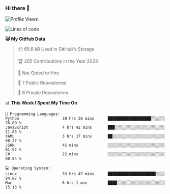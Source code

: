 ### Hi there 👋

<!--
**huayuan4396/huayuan4396** is a ✨ _special_ ✨ repository because its `README.md` (this file) appears on your GitHub profile.

Here are some ideas to get you started:

- 🔭 I’m currently working on ...
- 🌱 I’m currently learning ...
- 👯 I’m looking to collaborate on ...
- 🤔 I’m looking for help with ...
- 💬 Ask me about ...
- 📫 How to reach me: ...
- 😄 Pronouns: ...
- ⚡ Fun fact: ...
-->

<!--START_SECTION:waka-->
![Profile Views](http://img.shields.io/badge/Profile%20Views-3-blue)

![Lines of code](https://img.shields.io/badge/From%20Hello%20World%20I%27ve%20Written-184.0%20thousand%20lines%20of%20code-blue)

**🐱 My GitHub Data** 

> 📦 65.6 kB Used in GitHub's Storage 
 > 
> 🏆 205 Contributions in the Year 2023
 > 
> 🚫 Not Opted to Hire
 > 
> 📜 7 Public Repositories 
 > 
> 🔑 6 Private Repositories 
 > 
📊 **This Week I Spent My Time On** 

```text
💬 Programming Languages: 
Python                   30 hrs 36 mins      ███████████████████░░░░░░   76.89 % 
JavaScript               4 hrs 42 mins       ███░░░░░░░░░░░░░░░░░░░░░░   11.83 % 
YAML                     3 hrs 17 mins       ██░░░░░░░░░░░░░░░░░░░░░░░   08.27 % 
JSON                     45 mins             ░░░░░░░░░░░░░░░░░░░░░░░░░   01.92 % 
C#                       22 mins             ░░░░░░░░░░░░░░░░░░░░░░░░░   00.94 % 

💻 Operating System: 
Linux                    33 hrs 47 mins      █████████████████████░░░░   84.87 % 
Mac                      6 hrs 1 min         ████░░░░░░░░░░░░░░░░░░░░░   15.13 % 
```


<!--END_SECTION:waka-->
